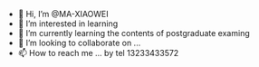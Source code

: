 - 👋 Hi, I’m @MA-XIAOWEI
- 👀 I’m interested in learning
- 🌱 I’m currently learning the contents of postgraduate examing
- 💞️ I’m looking to collaborate on ...
- 📫 How to reach me ...
      by tel 13233433572
 
<!---
MA-XIAOWEI/MA-XIAOWEI is a ✨ special ✨ repository because its `README.md` (this file) appears on your GitHub profile.
You can click the Preview link to take a look at your changes.
--->
